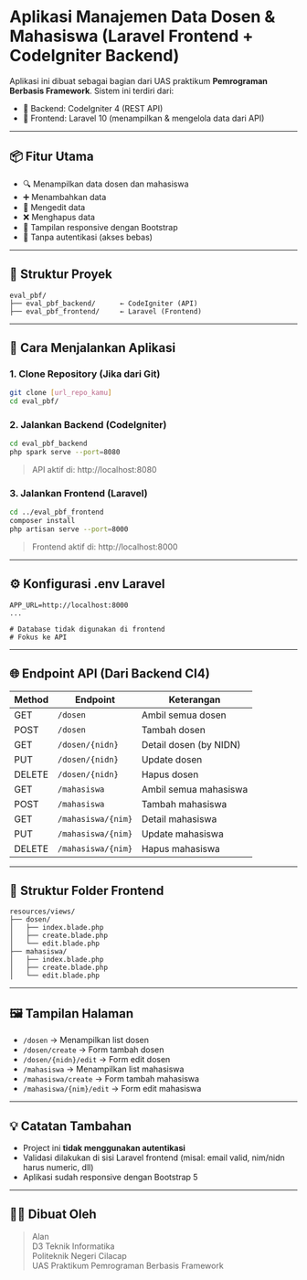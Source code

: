 # Aplikasi Manajemen Data Dosen & Mahasiswa (Laravel Frontend + CodeIgniter Backend)

Aplikasi ini dibuat sebagai bagian dari UAS praktikum **Pemrograman Berbasis Framework**. Sistem ini terdiri dari:
- 🎯 Backend: CodeIgniter 4 (REST API)
- 🎯 Frontend: Laravel 10 (menampilkan & mengelola data dari API)

---

## 📦 Fitur Utama

- 🔍 Menampilkan data dosen dan mahasiswa
- ➕ Menambahkan data
- 📝 Mengedit data
- ❌ Menghapus data
- 🎨 Tampilan responsive dengan Bootstrap
- 🚫 Tanpa autentikasi (akses bebas)

---

## 🧱 Struktur Proyek

```
eval_pbf/
├── eval_pbf_backend/      ← CodeIgniter (API)
├── eval_pbf_frontend/     ← Laravel (Frontend)
```

---

## 🚀 Cara Menjalankan Aplikasi

### 1. Clone Repository (Jika dari Git)
```bash
git clone [url_repo_kamu]
cd eval_pbf/
```

### 2. Jalankan Backend (CodeIgniter)
```bash
cd eval_pbf_backend
php spark serve --port=8080
```
> API aktif di: http://localhost:8080

### 3. Jalankan Frontend (Laravel)
```bash
cd ../eval_pbf_frontend
composer install
php artisan serve --port=8000
```
> Frontend aktif di: http://localhost:8000

---

## ⚙️ Konfigurasi .env Laravel

```env
APP_URL=http://localhost:8000
...

# Database tidak digunakan di frontend
# Fokus ke API
```

---

## 🌐 Endpoint API (Dari Backend CI4)

| Method | Endpoint                | Keterangan             |
|--------|-------------------------|------------------------|
| GET    | `/dosen`               | Ambil semua dosen      |
| POST   | `/dosen`               | Tambah dosen           |
| GET    | `/dosen/{nidn}`        | Detail dosen (by NIDN) |
| PUT    | `/dosen/{nidn}`        | Update dosen           |
| DELETE | `/dosen/{nidn}`        | Hapus dosen            |
| GET    | `/mahasiswa`           | Ambil semua mahasiswa  |
| POST   | `/mahasiswa`           | Tambah mahasiswa       |
| GET    | `/mahasiswa/{nim}`     | Detail mahasiswa       |
| PUT    | `/mahasiswa/{nim}`     | Update mahasiswa       |
| DELETE | `/mahasiswa/{nim}`     | Hapus mahasiswa        |

---

## 📁 Struktur Folder Frontend

```
resources/views/
├── dosen/
│   ├── index.blade.php
│   ├── create.blade.php
│   └── edit.blade.php
├── mahasiswa/
│   ├── index.blade.php
│   ├── create.blade.php
│   └── edit.blade.php
```

---

## 🖼️ Tampilan Halaman

- `/dosen` → Menampilkan list dosen
- `/dosen/create` → Form tambah dosen
- `/dosen/{nidn}/edit` → Form edit dosen
- `/mahasiswa` → Menampilkan list mahasiswa
- `/mahasiswa/create` → Form tambah mahasiswa
- `/mahasiswa/{nim}/edit` → Form edit mahasiswa

---

## 💡 Catatan Tambahan

- Project ini **tidak menggunakan autentikasi**
- Validasi dilakukan di sisi Laravel frontend (misal: email valid, nim/nidn harus numeric, dll)
- Aplikasi sudah responsive dengan Bootstrap 5

---

## 👨‍💻 Dibuat Oleh

> Alan  
> D3 Teknik Informatika  
> Politeknik Negeri Cilacap  
> UAS Praktikum Pemrograman Berbasis Framework